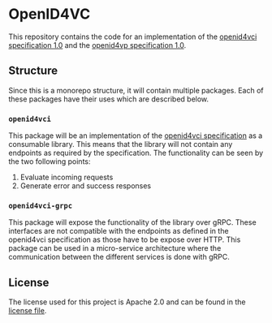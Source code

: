 # OpenID4VC

This repository contains the code for an implementation of the [openid4vci
specification
1.0](https://openid.net/specs/openid-4-verifiable-credential-issuance-1_0.html)
and the [openid4vp specification
1.0](https://openid.net/specs/openid-4-verifiable-presentations-1_0.html).

## Structure

Since this is a monorepo structure, it will contain multiple packages. Each of
these packages have their uses which are described below.

### `openid4vci`

This package will be an implementation of the [openid4vci
specification](https://openid.net/specs/openid-4-verifiable-credential-issuance-1_0.html)
as a consumable library. This means that the library will not contain any
endpoints as required by the specification. The functionality can be seen by
the two following points:

1. Evaluate incoming requests
2. Generate error and success responses

### `openid4vci-grpc`

This package will expose the functionality of the library over gRPC. These
interfaces are not compatible with the endpoints as defined in the openid4vci
specification as those have to be expose over HTTP. This package can be used
in a micro-service architecture where the communication between the different
services is done with gRPC.

## License

The license used for this project is Apache 2.0 and can be found in the
[license file](./LICENSE).
